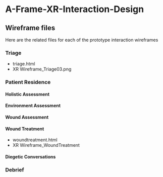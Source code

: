 # A-Frame-XR-Interaction-Design

## Wireframe files
Here are the related files for each of the prototype interaction wireframes

### Triage
- triage.html
- XR Wireframe_Triage03.png

### Patient Residence
#### Holistic Assessment

#### Environment Assessment

#### Wound Assessment

#### Wound Treatment
- woundtreatment.html
- XR Wireframe_WoundTreatment

#### Diegetic Conversations

### Debrief